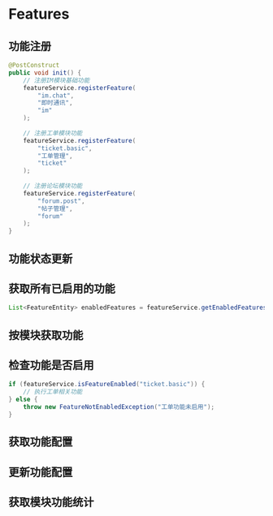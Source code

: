 <!--
 * @Author: jackning 270580156@qq.com
 * @Date: 2024-12-19 10:20:11
 * @LastEditors: jackning 270580156@qq.com
 * @LastEditTime: 2024-12-19 10:21:21
 * @Description: bytedesk.com https://github.com/Bytedesk/bytedesk
 *   Please be aware of the BSL license restrictions before installing Bytedesk IM – 
 *  selling, reselling, or hosting Bytedesk IM as a service is a breach of the terms and automatically terminates your rights under the license.
 *  Business Source License 1.1: https://github.com/Bytedesk/bytedesk/blob/main/LICENSE 
 *  contact: 270580156@qq.com 
 *  联系：270580156@qq.com
 * Copyright (c) 2024 by bytedesk.com, All Rights Reserved. 
-->
# Features

## 功能注册

```java
@PostConstruct
public void init() {
    // 注册IM模块基础功能
    featureService.registerFeature(
        "im.chat", 
        "即时通讯", 
        "im"
    );
    
    // 注册工单模块功能
    featureService.registerFeature(
        "ticket.basic",
        "工单管理",
        "ticket"
    );
    
    // 注册论坛模块功能
    featureService.registerFeature(
        "forum.post",
        "帖子管理", 
        "forum"
    );
}
```

## 功能状态更新

## 获取所有已启用的功能

```java
List<FeatureEntity> enabledFeatures = featureService.getEnabledFeatures();
```

## 按模块获取功能

## 检查功能是否启用

```java
if (featureService.isFeatureEnabled("ticket.basic")) {
    // 执行工单相关功能
} else {
    throw new FeatureNotEnabledException("工单功能未启用");
}
```

## 获取功能配置

## 更新功能配置

## 获取模块功能统计
